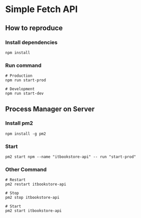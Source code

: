 # Simple Fetch API

## How to reproduce
### Install dependencies
``` shell
npm install
```
### Run command
``` shell
# Production
npm run start-prod

# Development
npm run start-dev
```

## Process Manager on Server
### Install pm2
```shell
npm install -g pm2
```

### Start
```shell
pm2 start npm --name "itbookstore-api" -- run "start-prod" 
```

### Other Command
```shell
# Restart
pm2 restart itbookstore-api

# Stop
pm2 stop itbookstore-api

# Start
pm2 start itbookstore-api
```
